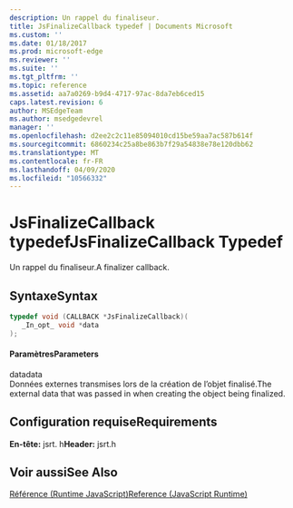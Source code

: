 ```yaml
---
description: Un rappel du finaliseur.
title: JsFinalizeCallback typedef | Documents Microsoft
ms.custom: ''
ms.date: 01/18/2017
ms.prod: microsoft-edge
ms.reviewer: ''
ms.suite: ''
ms.tgt_pltfrm: ''
ms.topic: reference
ms.assetid: aa7a0269-b9d4-4717-97ac-8da7eb6ced15
caps.latest.revision: 6
author: MSEdgeTeam
ms.author: msedgedevrel
manager: ''
ms.openlocfilehash: d2ee2c2c11e85094010cd15be59aa7ac587b614f
ms.sourcegitcommit: 6860234c25a8be863b7f29a54838e78e120dbb62
ms.translationtype: MT
ms.contentlocale: fr-FR
ms.lasthandoff: 04/09/2020
ms.locfileid: "10566332"
---
```

# <span data-ttu-id="74b4c-103">JsFinalizeCallback typedef</span><span class="sxs-lookup"><span data-stu-id="74b4c-103">JsFinalizeCallback Typedef</span></span>
<span data-ttu-id="74b4c-104">Un rappel du finaliseur.</span><span class="sxs-lookup"><span data-stu-id="74b4c-104">A finalizer callback.</span></span>  
  
## <span data-ttu-id="74b4c-105">Syntaxe</span><span class="sxs-lookup"><span data-stu-id="74b4c-105">Syntax</span></span>  
  
```cpp  
typedef void (CALLBACK *JsFinalizeCallback)(  
   _In_opt_ void *data  
);  
```  
  
#### <span data-ttu-id="74b4c-106">Paramètres</span><span class="sxs-lookup"><span data-stu-id="74b4c-106">Parameters</span></span>  
 <span data-ttu-id="74b4c-107">data</span><span class="sxs-lookup"><span data-stu-id="74b4c-107">data</span></span>  
 <span data-ttu-id="74b4c-108">Données externes transmises lors de la création de l’objet finalisé.</span><span class="sxs-lookup"><span data-stu-id="74b4c-108">The external data that was passed in when creating the object being finalized.</span></span>  
  
## <span data-ttu-id="74b4c-109">Configuration requise</span><span class="sxs-lookup"><span data-stu-id="74b4c-109">Requirements</span></span>  
 <span data-ttu-id="74b4c-110">**En-tête:** jsrt. h</span><span class="sxs-lookup"><span data-stu-id="74b4c-110">**Header:** jsrt.h</span></span>  
  
## <span data-ttu-id="74b4c-111">Voir aussi</span><span class="sxs-lookup"><span data-stu-id="74b4c-111">See Also</span></span>  
 [<span data-ttu-id="74b4c-112">Référence (Runtime JavaScript)</span><span class="sxs-lookup"><span data-stu-id="74b4c-112">Reference (JavaScript Runtime)</span></span>](../chakra-hosting/reference-javascript-runtime.md)